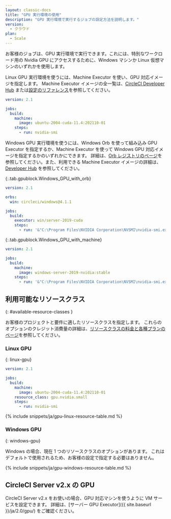 ```yaml
---
layout: classic-docs
title: "GPU 実行環境の使用"
description: "GPU 実行環境で実行するジョブの設定方法を説明します。"
version:
  - クラウド
plan:
  - Scale
---
```


お客様のジョブは、GPU 実行環境で実行できます。これには、特別なワークロード用の Nvidia GPU にアクセスするために、Windows マシンか Linux 仮想マシンのいずれかを使用します。

Linux GPU 実行環境を使うには、Machine Executor を使い、GPU 対応イメージを指定します。 Machine Executor イメージの全一覧は、[CircleCI Developer Hub](https://circleci.com/developer/ja/images?imageType=machine) または[設定のリファレンス]({{site.baseurl}}/ja/2.0/configuration-reference#available-linux-gpu-images)を参照してください。

```yaml
version: 2.1

jobs:
  build:
    machine:
      image: ubuntu-2004-cuda-11.4:202110-01
    steps:
      - run: nvidia-smi
```

Windows GPU 実行環境を使うには、Windows Orb を使って組み込み GPU Executor を指定するか、Machine Executor を使って Windows GPU 対応イメージを指定するかのいずれかにできます。 詳細は、[Orb レジストリのページ](https://circleci.com/developer/ja/orbs/orb/circleci/windows)を参照してください。また、利用できる Machine Executor イメージの詳細は、[Developer Hub](https://circleci.com/developer/ja/images?imageType=machine) を参照してください。

{:.tab.gpublock.Windows_GPU_with_orb}
```yaml
version: 2.1

orbs:
  win: circleci/windows@4.1.1

jobs:
  build:
    executor: win/server-2019-cuda
    steps:
      - run: '&"C:\Program Files\NVIDIA Corporation\NVSMI\nvidia-smi.exe"'
```

{:.tab.gpublock.Windows_GPU_with_machine}
```yaml
version: 2.1

jobs:
  build:
    machine: 
      image: windows-server-2019-nvidia:stable
    steps:
      - run: '&"C:\Program Files\NVIDIA Corporation\NVSMI\nvidia-smi.exe"'
```

## 利用可能なリソースクラス
{: #available-resource-classes }

お客様のプロジェクトと要件に適したリソースクラスを指定します。 これらのオプションのクレジット消費量の詳細は、[リソースクラスの料金と各種プランのページ](https://circleci.com/ja/product/features/resource-classes/)を参照してください。

### Linux GPU
{: linux-gpu}

```yaml
version: 2.1

jobs:
  build:
    machine:
      image: ubuntu-2004-cuda-11.4:202110-01
    resource_class: gpu.nvidia.small
    steps:
      - run: nvidia-smi
```

{% include snippets/ja/gpu-linux-resource-table.md %}

### Windows GPU
{: windows-gpu}

Windows の場合、現在 1 つのリソースクラスのオプションがあります。 これはデフォルトで使用されるため、お客様の設定で指定する必要はありません。

{% include snippets/ja/gpu-windows-resource-table.md %}

## CircleCI Server v2.x の GPU
CircleCI Server v2.x をお使いの場合、GPU 対応マシンを使うように VM サービスを設定できます。 詳細は、[サーバー GPU Executor]({{ site.baseurl }}/ja/2.0/gpu/) をご確認ください。
